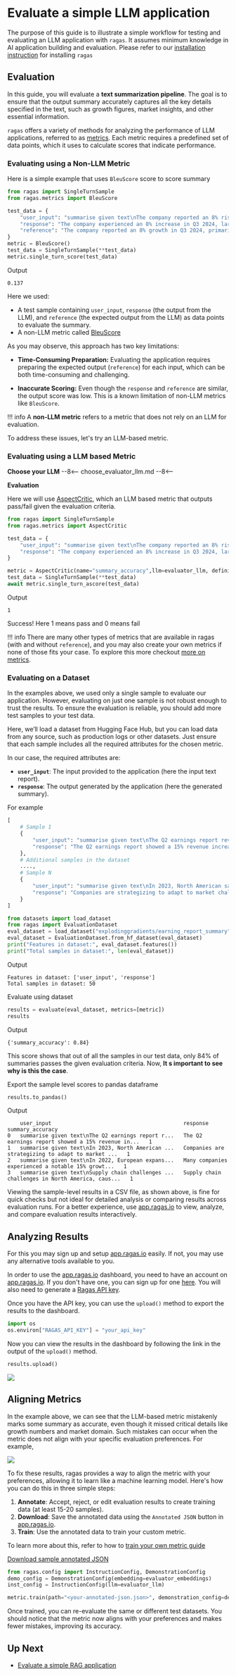 # Evaluate a simple LLM application

The purpose of this guide is to illustrate a simple workflow for testing and evaluating an LLM application with `ragas`. It assumes minimum knowledge in AI application building and evaluation. Please refer to our [installation instruction](./install.md) for installing `ragas`


## Evaluation

In this guide, you will evaluate a **text summarization pipeline**. The goal is to ensure that the output summary accurately captures all the key details specified in the text, such as growth figures, market insights, and other essential information.

`ragas` offers a variety of methods for analyzing the performance of LLM applications, referred to as [metrics](../concepts/metrics/). Each metric requires a predefined set of data points, which it uses to calculate scores that indicate performance.

### Evaluating using a Non-LLM Metric

Here is a simple example that uses `BleuScore` score to score summary

```python
from ragas import SingleTurnSample
from ragas.metrics import BleuScore

test_data = {
    "user_input": "summarise given text\nThe company reported an 8% rise in Q3 2024, driven by strong performance in the Asian market. Sales in this region have significantly contributed to the overall growth. Analysts attribute this success to strategic marketing and product localization. The positive trend in the Asian market is expected to continue into the next quarter.",
    "response": "The company experienced an 8% increase in Q3 2024, largely due to effective marketing strategies and product adaptation, with expectations of continued growth in the coming quarter.",
    "reference": "The company reported an 8% growth in Q3 2024, primarily driven by strong sales in the Asian market, attributed to strategic marketing and localized products, with continued growth anticipated in the next quarter."
}
metric = BleuScore()
test_data = SingleTurnSample(**test_data)
metric.single_turn_score(test_data)
```

Output
```
0.137
```

Here we used:

- A test sample containing `user_input`, `response` (the output from the LLM), and `reference` (the expected output from the LLM) as data points to evaluate the summary.
- A non-LLM metric called [BleuScore](../concepts/metrics/available_metrics/traditional.md#bleu-score)


As you may observe, this approach has two key limitations:

- **Time-Consuming Preparation:** Evaluating the application requires preparing the expected output (`reference`) for each input, which can be both time-consuming and challenging.

- **Inaccurate Scoring:** Even though the `response` and `reference` are similar, the output score was low. This is a known limitation of non-LLM metrics like `BleuScore`. 


!!! info
    A **non-LLM metric** refers to a metric that does not rely on an LLM for evaluation.

To address these issues, let's try an LLM-based metric.


### Evaluating using a LLM based Metric


**Choose your LLM**
--8<--
choose_evaluator_llm.md
--8<--

**Evaluation**


Here we will use [AspectCritic](../concepts/metrics/available_metrics/aspect_critic.md), which an LLM based metric that outputs pass/fail given the evaluation criteria.


```python
from ragas import SingleTurnSample
from ragas.metrics import AspectCritic

test_data = {
    "user_input": "summarise given text\nThe company reported an 8% rise in Q3 2024, driven by strong performance in the Asian market. Sales in this region have significantly contributed to the overall growth. Analysts attribute this success to strategic marketing and product localization. The positive trend in the Asian market is expected to continue into the next quarter.",
    "response": "The company experienced an 8% increase in Q3 2024, largely due to effective marketing strategies and product adaptation, with expectations of continued growth in the coming quarter.",
}

metric = AspectCritic(name="summary_accuracy",llm=evaluator_llm, definition="Verify if the summary is accurate.")
test_data = SingleTurnSample(**test_data)
await metric.single_turn_ascore(test_data)

```

Output
```
1
```

Success! Here 1 means pass and 0 means fail

!!! info
    There are many other types of metrics that are available in ragas (with and without `reference`), and you may also create your own metrics if none of those fits your case. To explore this more checkout [more on metrics](../concepts/metrics/index.md). 

### Evaluating on a Dataset

In the examples above, we used only a single sample to evaluate our application. However, evaluating on just one sample is not robust enough to trust the results. To ensure the evaluation is reliable, you should add more test samples to your test data.

Here, we’ll load a dataset from Hugging Face Hub, but you can load data from any source, such as production logs or other datasets. Just ensure that each sample includes all the required attributes for the chosen metric.

In our case, the required attributes are:  
- **`user_input`**: The input provided to the application (here the input text report).  
- **`response`**: The output generated by the application (here the generated summary).

For example

```python
[
    # Sample 1
    {
        "user_input": "summarise given text\nThe Q2 earnings report revealed a significant 15% increase in revenue, ...",
        "response": "The Q2 earnings report showed a 15% revenue increase, ...",
    },
    # Additional samples in the dataset
    ....,
    # Sample N
    {
        "user_input": "summarise given text\nIn 2023, North American sales experienced a 5% decline, ...",
        "response": "Companies are strategizing to adapt to market challenges and ...",
    }
]
```

```python
from datasets import load_dataset
from ragas import EvaluationDataset
eval_dataset = load_dataset("explodinggradients/earning_report_summary",split="train")
eval_dataset = EvaluationDataset.from_hf_dataset(eval_dataset)
print("Features in dataset:", eval_dataset.features())
print("Total samples in dataset:", len(eval_dataset))
```

Output
```
Features in dataset: ['user_input', 'response']
Total samples in dataset: 50
```

Evaluate using dataset

```python
results = evaluate(eval_dataset, metrics=[metric])
results
```

Output
```
{'summary_accuracy': 0.84}
```

This score shows that out of all the samples in our test data, only 84% of summaries passes the given evaluation criteria. Now, **It
s important to see why is this the case**.

Export the sample level scores to pandas dataframe

```python
results.to_pandas()
```

Output
```
	user_input	                                        response	                                        summary_accuracy
0	summarise given text\nThe Q2 earnings report r...	The Q2 earnings report showed a 15% revenue in...	1
1	summarise given text\nIn 2023, North American ...	Companies are strategizing to adapt to market ...	1
2	summarise given text\nIn 2022, European expans...	Many companies experienced a notable 15% growt...	1
3	summarise given text\nSupply chain challenges ...	Supply chain challenges in North America, caus...	1
```

Viewing the sample-level results in a CSV file, as shown above, is fine for quick checks but not ideal for detailed analysis or comparing results across evaluation runs. For a better experience, use [app.ragas.io](https://app.ragas.io/) to view, analyze, and compare evaluation results interactively.


## Analyzing Results

For this you may sign up and setup [app.ragas.io]() easily. If not, you may use any alternative tools available to you. 

In order to use the [app.ragas.io](http://app.ragas.io) dashboard, you need to have an account on [app.ragas.io](https://app.ragas.io/). If you don't have one, you can sign up for one [here](https://app.ragas.io/login). You will also need to generate a [Ragas API key](https://app.ragas.io/dashboard/settings/app-tokens).

Once you have the API key, you can use the `upload()` method to export the results to the dashboard.

```python
import os
os.environ["RAGAS_API_KEY"] = "your_api_key"
```

Now you can view the results in the dashboard by following the link in the output of the `upload()` method.

```python
results.upload()
```

![](ragas_get_started_evals.gif)



## Aligning Metrics

In the example above, we can see that the LLM-based metric mistakenly marks some summary as accurate, even though it missed critical details like growth numbers and market domain. Such mistakes can occur when the metric does not align with your specific evaluation preferences. For example, 

![](eval_mistake1.png)


To fix these results, ragas provides a way to align the metric with your preferences, allowing it to learn like a machine learning model. Here's how you can do this in three simple steps:

1. **Annotate**: Accept, reject, or edit evaluation results to create training data (at least 15-20 samples).
2. **Download**: Save the annotated data using the `Annotated JSON` button in [app.ragas.io](https://app.ragas.io/).
3. **Train**: Use the annotated data to train your custom metric.

To learn more about this, refer to how to [train your own metric guide](../howtos/customizations/metrics/train_your_own_metric.md)

[Download sample annotated JSON](../_static/sample_annotated_summary.json)

```python
from ragas.config import InstructionConfig, DemonstrationConfig
demo_config = DemonstrationConfig(embedding=evaluator_embeddings)
inst_config = InstructionConfig(llm=evaluator_llm)

metric.train(path="<your-annotated-json.json>", demonstration_config=demo_config, instruction_config=inst_config)
```

Once trained, you can re-evaluate the same or different test datasets. You should notice that the metric now aligns with your preferences and makes fewer mistakes, improving its accuracy.


## Up Next

- [Evaluate a simple RAG application](rag_eval.md)